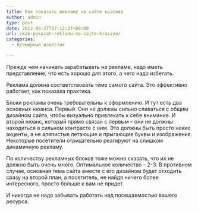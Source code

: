 ```yaml
---
title: Как показать рекламу на сайте красиво
author: admin
type: post
date: 2012-08-27T17:12:27+00:00
url: /kak-pokazat-reklamu-na-sajte-krasivo/
categories:
  - Всемирные известия

---
```

Прежде чем начинать зарабатывать на рекламе, надо иметь представление, что есть хорошо для этого, а чего надо избегать. 

Реклама должна соответствовать теме самого сайта. Это эффективно работает, как показала практика. 

Блоки рекламы очень требовательны к оформлению. И тут есть два основных нюанса. Первый. Они не должны сильно сливаться с общим дизайном сайта, чтобы визуально привлекать к себе внимание. И второй нюанс, который прямо связан с первым – они не должны находиться в сильном контрасте с ним. Это должны быть просто некие акценты, а не аляпистые летающие и прыгающие буквы и изображения. Некоторые посетители отрицательно реагируют на слишком динамичную рекламу.

По количеству рекламных блоков тоже можно сказать, что их не должно быть очень много. Оптимальное количество – 2-3. В противном случае, основная тема сайта вместе с его дизайном будет отходить сразу на второй план, а посетитель, не найдя ничего более интересного, просто больше к вам не придет. 

И никогда не надо забывать работать над посещаемостью вашего ресурса.